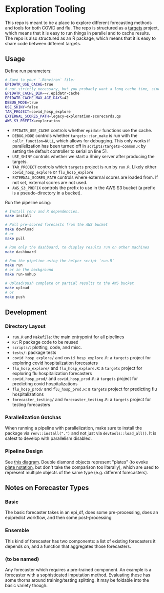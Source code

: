 # Exploration Tooling

This repo is meant to be a place to explore different forecasting methods and tools for both COVID and flu.
The repo is structured as a [targets](https://docs.ropensci.org/targets/) project, which means that it is easy to run things in parallel and to cache results.
The repo is also structured as an R package, which means that it is easy to share code between different targets.

## Usage

Define run parameters:

```sh
# Save to your `.Renviron` file:
EPIDATR_USE_CACHE=true
# not strictly necessary, but you probably want a long cache time, since this is for the historical data
EPIDATR_CACHE_DIR=~/.epidatr-cache
EPIDATR_CACHE_MAX_AGE_DAYS=42
DEBUG_MODE=true
USE_SHINY=false
TAR_PROJECT=covid_hosp_explore
EXTERNAL_SCORES_PATH=legacy-exploration-scorecards.qs
AWS_S3_PREFIX=exploration
```

-   `EPIDATR_USE_CACHE` controls whether `epidatr` functions use the cache.
-   `DEBUG_MODE` controls whether `targets::tar_make` is run with the `callr_function=NULL`, which allows for debugging. This only works if parallelization has been turned off in `scripts/targets-common.R` by setting the default controller to serial on line 51.
-   `USE_SHINY` controls whether we start a Shiny server after producing the targets.
-   `TAR_PROJECT` controls which `targets` project is run by `run.R`. Likely either `covid_hosp_explore` or `flu_hosp_explore`
-   `EXTERNAL_SCORES_PATH` controls where external scores are loaded from. If not set, external scores are not used.
-   `AWS_S3_PREFIX` controls the prefix to use in the AWS S3 bucket (a prefix is a pseudo-directory in a bucket).

Run the pipeline using:

```sh
# Install renv and R dependencies.
make install

# Pull pre-scored forecasts from the AWS bucket
make download
# or
make pull

# Run only the dashboard, to display results run on other machines
make dashboard

# Run the pipeline using the helper script `run.R`
make run
# or in the background
make run-nohup

# Upload/push complete or partial results to the AWS bucket
make upload
# or
make push
```

## Development

### Directory Layout

-   `run.R` and `Makefile`: the main entrypoint for all pipelines
-   `R/`: R package code to be reused
-   `scripts/`: plotting, code, and misc.
-   `tests/`: package tests
-   `covid_hosp_explore/` and `covid_hosp_explore.R`: a `targets` project for exploring covid hospitalization forecasters
-   `flu_hosp_explore/` and `flu_hosp_explore.R`: a `targets` project for exploring flu hospitalization forecasters
-   `covid_hosp_prod/` and `covid_hosp_prod.R`: a `targets` project for predicting covid hospitalizations
-   `flu_hosp_prod/` and `flu_hosp_prod.R`: a `targets` project for predicting flu hospitalizations
-   `forecaster_testing/` and `forecaster_testing.R`: a `targets` project for testing forecasters

### Parallelization Gotchas

When running a pipeline with parallelization, make sure to install the package via `renv::install(".")` and not just via `devtools::load_all()`.
It is safest to develop with parallelism disabled.

### Pipeline Design

See [this diagram](https://excalidraw.com/#json=AmMzzAKxSF5rz1dvuDJxj,0b53_5Ro6xwm13uQXrIGMQ).
Double diamond objects represent "plates" (to evoke [plate notation](https://en.wikipedia.org/wiki/Plate_notation), but don't take the comparison too literally), which are used to represent multiple objects of the same type (e.g. different forecasters).

## Notes on Forecaster Types

### Basic

The basic forecaster takes in an epi_df, does some pre-processing, does an epipredict workflow, and then some post-processing

### Ensemble

This kind of forecaster has two components: a list of existing forecasters it depends on, and a function that aggregates those forecasters.

### (to be named)

Any forecaster which requires a pre-trained component. An example is a forecaster with a sophisticated imputation method. Evaluating these has some thorns around training/testing splitting. It may be foldable into the basic variety though.
